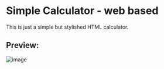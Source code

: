 # Simple Calculator - web based

This is just a simple but stylished HTML calculator.

## Preview:

![image](https://github.com/remuscordea/simple-calculator/assets/122056553/b464633e-0dfa-4bc7-8b01-9d3172ab2c27)

